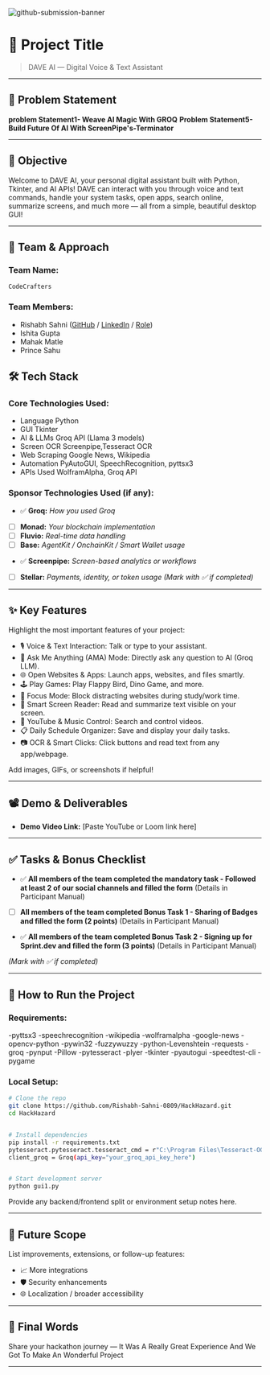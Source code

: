 ![github-submission-banner](https://github.com/user-attachments/assets/a1493b84-e4e2-456e-a791-ce35ee2bcf2f)

# 🚀 Project Title

>DAVE AI — Digital Voice & Text Assistant

---

## 📌 Problem Statement

**problem Statement1- Weave AI Magic With GROQ**
**Problem Statement5- Build Future Of AI With ScreenPipe's-Terminator**

---

## 🎯 Objective

Welcome to DAVE AI, your personal digital assistant built with Python, Tkinter, and AI APIs!
DAVE can interact with you through voice and text commands, handle your system tasks, open apps, search online, summarize screens, and much more — all from a simple, beautiful desktop GUI!

---

## 🧠 Team & Approach

### Team Name:  
`CodeCrafters`

### Team Members:  
- Rishabh Sahni ([GitHub](https://github.com/Rishabh-Sahni-0809) / [LinkedIn](https://www.linkedin.com/in/rishabh-sahni-15854a237/) / [Role](leader))  
- Ishita Gupta  
- Mahak Matle
- Prince Sahu



## 🛠️ Tech Stack

### Core Technologies Used:
- Language	       Python
- GUI	             Tkinter
- AI & LLMs	       Groq API (Llama 3 models)
- Screen OCR	     Screenpipe,Tesseract OCR
- Web Scraping	   Google News, Wikipedia
- Automation	     PyAutoGUI, SpeechRecognition, pyttsx3
- APIs Used	       WolframAlpha, Groq API

### Sponsor Technologies Used (if any):
- ✅ **Groq:** _How you used Groq_  
- [ ] **Monad:** _Your blockchain implementation_  
- [ ] **Fluvio:** _Real-time data handling_  
- [ ] **Base:** _AgentKit / OnchainKit / Smart Wallet usage_  
- ✅ **Screenpipe:** _Screen-based analytics or workflows_  
- [ ] **Stellar:** _Payments, identity, or token usage_
*(Mark with ✅ if completed)*
---

## ✨ Key Features

Highlight the most important features of your project:

- 🎙️ Voice & Text Interaction: Talk or type to your assistant.
- 🧠 Ask Me Anything (AMA) Mode: Directly ask any question to AI (Groq LLM).
- 🌐 Open Websites & Apps: Launch apps, websites, and files smartly.
- 🕹️ Play Games: Play Flappy Bird, Dino Game, and more.
- 🎯 Focus Mode: Block distracting websites during study/work time.
- 📄 Smart Screen Reader: Read and summarize text visible on your screen.
- 🎥 YouTube & Music Control: Search and control videos.
- 📋 Daily Schedule Organizer: Save and display your daily tasks.
- 📷 OCR & Smart Clicks: Click buttons and read text from any app/webpage.

Add images, GIFs, or screenshots if helpful!

---

## 📽️ Demo & Deliverables

- **Demo Video Link:** [Paste YouTube or Loom link here]  

---

## ✅ Tasks & Bonus Checklist

- ✅ **All members of the team completed the mandatory task - Followed at least 2 of our social channels and filled the form** (Details in Participant Manual)  
- [ ] **All members of the team completed Bonus Task 1 - Sharing of Badges and filled the form (2 points)**  (Details in Participant Manual)
- ✅ **All members of the team completed Bonus Task 2 - Signing up for Sprint.dev and filled the form (3 points)**  (Details in Participant Manual)

*(Mark with ✅ if completed)*

---

## 🧪 How to Run the Project

### Requirements:
-pyttsx3
-speechrecognition
-wikipedia
-wolframalpha
-google-news
-opencv-python
-pywin32
-fuzzywuzzy
-python-Levenshtein
-requests
-groq
-pynput
-Pillow
-pytesseract
-plyer
-tkinter
-pyautogui
-speedtest-cli
-pygame


### Local Setup:
```bash
# Clone the repo
git clone https://github.com/Rishabh-Sahni-0809/HackHazard.git
cd HackHazard


# Install dependencies
pip install -r requirements.txt
pytesseract.pytesseract.tesseract_cmd = r"C:\Program Files\Tesseract-OCR\tesseract.exe"
client_groq = Groq(api_key="your_groq_api_key_here")


# Start development server
python gui1.py
```

Provide any backend/frontend split or environment setup notes here.

---

## 🧬 Future Scope

List improvements, extensions, or follow-up features:

- 📈 More integrations  
- 🛡️ Security enhancements  
- 🌐 Localization / broader accessibility  

---

## 🏁 Final Words

Share your hackathon journey — It Was A Really Great Experience And We Got To Make An Wonderful Project

---
